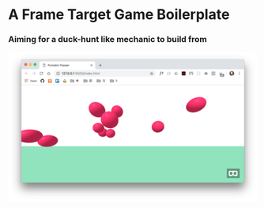 # A Frame Target Game Boilerplate

### Aiming for a duck-hunt like mechanic to build from

![alt tag](/image/screen-shot.png)

